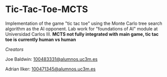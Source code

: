 # Tic-Tac-Toe-MCTS
Implementation of the game "tic tac toe" using the Monte Carlo tree search algorithm as the AI opponent. Lab work for "foundations of AI" module at Universidad Carlos III. **MCTS not fully integrated with main game, tic tac toe is currently human vs human**

_Creators_

Joe Baldwin:
100483331@alumnos.uc3m.es

Adrian Ilker:
100471345@alumnos.uc3m.es




